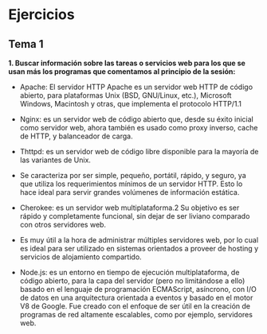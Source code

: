 ﻿<H1>Ejercicios</H1>

<H2>Tema 1</H2>
<b>1. Buscar información sobre las tareas o servicios web para los que se usan más los programas que comentamos al
principio de la sesión:</b>

- Apache: El servidor HTTP Apache es un servidor web HTTP de código abierto, para plataformas Unix (BSD, GNU/Linux, etc.), Microsoft Windows, Macintosh y otras, que implementa el protocolo HTTP/1.1

- Nginx: es un servidor web de código abierto que, desde su éxito inicial como servidor web, ahora también es usado como proxy inverso, cache de HTTP, y balanceador de carga.

- Thttpd: es un servidor web de código libre disponible para la mayoría de las variantes de Unix.

- Se caracteriza por ser simple, pequeño, portátil, rápido, y seguro, ya que utiliza los requerimientos mínimos de un servidor HTTP. Esto lo hace ideal para servir grandes volúmenes de información estática.

- Cherokee: es un servidor web multiplataforma.2​ Su objetivo es ser rápido y completamente funcional, sin dejar de ser liviano comparado con otros servidores web.

- Es muy útil a la hora de administrar múltiples servidores web, por lo cual es ideal para ser utilizado en sistemas orientados a proveer de hosting y servicios de alojamiento compartido.

- Node.js: es un entorno en tiempo de ejecución multiplataforma, de código abierto, para la capa del servidor (pero no limitándose a ello) basado en el lenguaje de programación ECMAScript, asíncrono, con I/O de datos en una arquitectura orientada a eventos y basado en el motor V8 de Google. Fue creado con el enfoque de ser útil en la creación de programas de red altamente escalables, como por ejemplo, servidores web.



